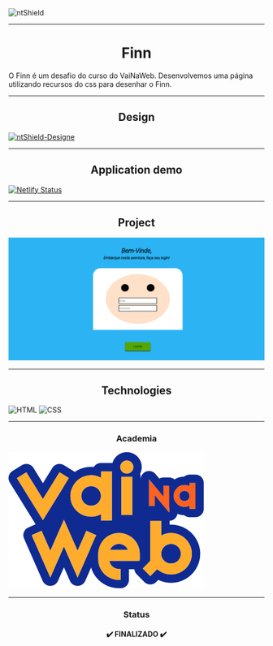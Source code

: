 <img src="https://img.shields.io/static/v1?label=Code&message=N-CCC&color=1C1C1C&style=for-the-badge&logo=GHOST" alt="ntShield">

---

<h1 align="center">Finn</h1>

<p>
    O Finn é um desafio do curso do VaiNaWeb. Desenvolvemos uma página utilizando recursos do css para desenhar o Finn.
</p>

---

<h2 align="center">Design</h2>
<a href="https://www.figma.com/file/pwgyOlJFZGY4k2Ct56OPSe/FINN---Login"><img src="https://img.shields.io/static/v1?label=Design&message=FIGMA&color=00FA9A&style=for-the-badge&logo=figmaM" alt="ntShield-Designe"></a>

---

<h2  align="center">Application demo</h2>

[![Netlify Status](https://api.netlify.com/api/v1/badges/d052b1b7-5a22-457d-b01c-6eb0845bf265/deploy-status)](https://app.netlify.com/sites/finn-vnw/deploys)

---

<h2  align="center">Project</h2>

<img src="Assets/Finn-Image.png" alt="PageWeb-01">

---

<h2  align="center">Technologies</h2>

![HTML](https://img.shields.io/badge/HTML5-E34F26?style=for-the-badge&logo=html5&logoColor=white)
![CSS](https://img.shields.io/badge/CSS3-1572B6?style=for-the-badge&logo=css3&logoColor=white)

---

<h3 align="center">Academia</h3>

<section>
    <img src="Assets/LogoVNW.svg">
</section>

---

<h3 align="center">Status</h3>

<h4 align="center">
    ✔️ FINALIZADO ✔️
</h4>